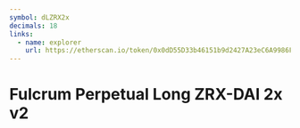 ```yaml
---
symbol: dLZRX2x
decimals: 18
links:
  - name: explorer
    url: https://etherscan.io/token/0x0dD55D33b46151b9d2427A23eC6A9986FDD74745
---
```


# Fulcrum Perpetual Long ZRX-DAI 2x v2
